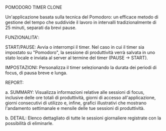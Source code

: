 
POMODORO TIMER CLONE

Un'applicazione basata sulla tecnica del Pomodoro: un efficace metodo di gestione del tempo che suddivide il lavoro in intervalli tradizionalmente di 25 minuti, separati da brevi pause.

FUNZIONALITA':

START/PAUSE: Avvia o interrompi il timer. Nel caso in cui il timer sia impostato su "Pomodoro", la sessione di produttività verrà salvata in uno stato locale e inviata al server al termine del timer (PAUSE -> START).

IMPOSTAZIONI: Personalizza il timer selezionando la durata dei periodi di focus, di pausa breve e lunga.

REPORT:

a. SUMMARY: Visualizza informazioni relative alle sessioni di focus, inclusive delle ore totali di produttività, giorni di accesso all'applicazione, giorni consecutivi di utilizzo e, infine, grafici illustrativi che mostrano l'andamento settimanale e mensile delle tue sessioni di produttività.

b. DETAIL: Elenco dettagliato di tutte le sessioni giornaliere registrate con la possibilità di eliminarle.


   
